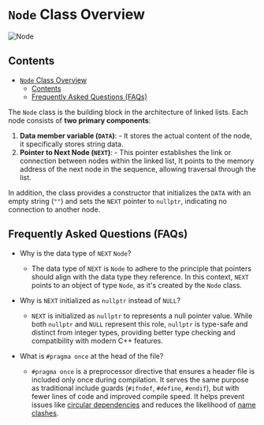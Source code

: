# `Node` Class Overview
![Node](https://iili.io/JMxZLqF.png)


## Contents

- [`Node` Class Overview](#node-class-overview)
  - [Contents](#table-of-contents)
  - [Frequently Asked Questions (FAQs)](#frequently-asked-questions-faqs)

The `Node` class is the building block in the architecture of linked lists. Each node consists of **two primary components**:

  1. **Data member variable (`DATA`)**:
    - It stores the actual content of the node, it specifically stores string data.
  2. **Pointer to Next Node (`NEXT`)**:
    - This pointer establishes the link or connection between nodes  within the linked list, It points to the memory address of the next node in the sequence, allowing traversal through the list.

In addition, the class provides a constructor that initializes the `DATA` with an empty string (`""`) and sets the `NEXT` pointer to `nullptr`, indicating no connection to another node.

## Frequently Asked Questions (FAQs)
- Why is the data type of `NEXT` `Node`?
  - The data type of `NEXT` is `Node` to adhere to the principle that pointers should align with the data type they reference. In this context, `NEXT` points to an object of type `Node`, as it's created by the `Node` class.

- Why is `NEXT` initialized as `nullptr` instead of `NULL`?
  - `NEXT` is initialized as `nullptr` to represents a null pointer value. While both `nullptr` and `NULL` represent this role, `nullptr` is type-safe and distinct from integer types, providing better type checking and compatibility with modern C++ features.

- What is `#pragma once` at the head of the file?
  - `#pragma once` is a preprocessor directive that ensures a header file is included only once during compilation. It serves the same purpose as traditional include guards (`#ifndef`, `#define`, `#endif`), but with fewer lines of code and improved compile speed. It helps prevent issues like [circular dependencies](https://en.wikipedia.org/wiki/Circular_dependency#:~:text=In%20software%20engineering%2C%20a%20circular,also%20known%20as%20mutually%20recursive.) and reduces the likelihood of [name clashes](https://codepal.ai/error-message-explainer/query/atlCEDvx/naming-conflict-in-cpp-code#:~:text=When%20the%20same%20name%20is,number%3B%20in%20the%20code%20snippet.).